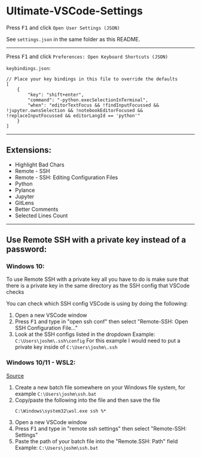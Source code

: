 # Ultimate-VSCode-Settings
Press <kbd>F1</kbd> and click `Open User Settings (JSON)`

See `settings.json` in the same folder as this README.

---
Press <kbd>F1</kbd> and click `Preferences: Open Keyboard Shortcuts (JSON)`

`keybindings.json`:
```
// Place your key bindings in this file to override the defaults
[
    {
        "key": "shift+enter",
        "command": "-python.execSelectionInTerminal",
        "when": "editorTextFocus && !findInputFocussed && !jupyter.ownsSelection && !notebookEditorFocused && !replaceInputFocussed && editorLangId == 'python'"
    }
]
```

---

## Extensions:
- Highlight Bad Chars
- Remote - SSH
- Remote - SSH: Editing Configuration Files
- Python
- Pylance
- Jupyter
- GitLens
- Better Comments
- Selected Lines Count

---

## Use Remote SSH with a private key instead of a password:

### Windows 10:
To use Remote SSH with a private key all you have to do is make sure that there is a private key in the same directory as the SSH config that VSCode checks

You can check which SSH config VSCode is using by doing the following:
1. Open a new VSCode window
2. Press <kbd>F1</kbd> and type in "open ssh conf" then select "Remote-SSH: Open SSH Configuration File..."
3. Look at the SSH configs listed in the dropdown
    Example: `C:\Users\joshm\.ssh\config`
    For this example I would need to put a private key inside of `C:\Users\joshm\.ssh`

### Windows 10/11 - WSL2:
[Source](https://stackoverflow.com/a/66048792)<br>
1. Create a new batch file somewhere on your Windows file system, for example `C:\Users\joshm\ssh.bat`
2. Copy/paste the following into the file and then save the file
    ```
    C:\Windows\system32\wsl.exe ssh %*
    ```
3. Open a new VSCode window
4. Press <kbd>F1</kbd> and type in "remote ssh settings" then select "Remote-SSH: Settings"
5. Paste the path of your batch file into the "Remote.SSH: Path" field
    Example: `C:\Users\joshm\ssh.bat`
